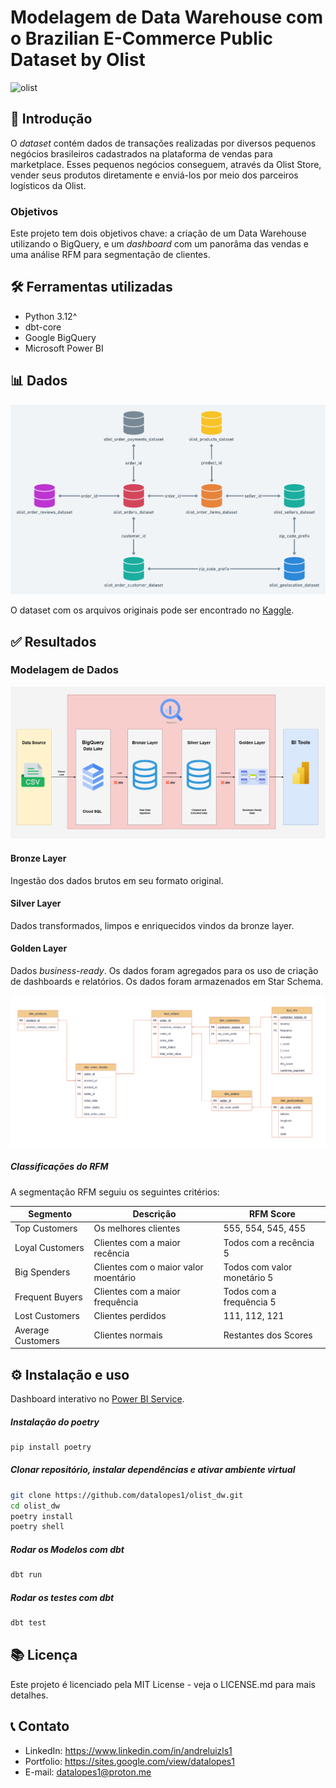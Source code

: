 # Modelagem de Data Warehouse com o Brazilian E-Commerce Public Dataset by Olist
![olist](https://i.imgur.com/EoWCjR8.jpeg)

## 📌 Introdução
O *dataset* contém dados de transações realizadas por diversos pequenos negócios brasileiros cadastrados na plataforma de vendas para marketplace. Esses pequenos negócios conseguem, através da Olist Store, vender seus produtos diretamente e enviá-los por meio dos parceiros logísticos da Olist.

### Objetivos
Este projeto tem dois objetivos chave: a criação de um Data Warehouse utilizando o BigQuery, e um *dashboard* com um panorâma das vendas e uma análise RFM para segmentação de clientes.


## 🛠️ Ferramentas utilizadas
- Python 3.12^
- dbt-core 
- Google BigQuery
- Microsoft Power BI

## 📊 Dados

![erd](docs/img/HRhd2Y0.png)

O dataset com os arquivos originais pode ser encontrado no [Kaggle](https://www.kaggle.com/datasets/olistbr/brazilian-ecommerce).

## ✅ Resultados
### Modelagem de Dados

![arq](docs/img/archi.png)

#### Bronze Layer

Ingestão dos dados brutos em seu formato original. 

#### Silver Layer

Dados transformados, limpos e enriquecidos vindos da bronze layer.

#### Golden Layer

Dados *business-ready*. Os dados foram agregados para os uso de criação de dashboards e relatórios. Os dados foram armazenados em Star Schema.

![golden](docs/img/golden_layer.PNG)

##### Classificações do RFM

A segmentação RFM seguiu os seguintes critérios:

|Segmento|Descrição|RFM Score|
|---|---|---|
|Top Customers|Os melhores clientes|555, 554, 545, 455|
|Loyal Customers|Clientes com a maior recência|Todos com a recência 5|
|Big Spenders|Clientes com o maior valor moentário|Todos com valor monetário 5|
|Frequent Buyers|Clientes com a maior frequência|Todos com a frequência 5|
|Lost Customers|Clientes perdidos|111, 112, 121|
|Average Customers|Clientes normais|Restantes dos Scores|


## ⚙️ Instalação e uso

Dashboard interativo no [Power BI Service](https://app.powerbi.com/view?r=eyJrIjoiMGU5NDQ1ZmEtMzNhOC00OGU3LTk4OTktY2EyY2M3ZGVmMDUxIiwidCI6ImJmOWUzNDgwLTkyM2UtNDNmMS04OTE1LTlmMmY3YjY2NTc0MSJ9).

##### Instalação do poetry

```bash
pip install poetry
```

##### Clonar repositório, instalar dependências e ativar ambiente virtual

```bash
git clone https://github.com/datalopes1/olist_dw.git
cd olist_dw
poetry install
poetry shell
```

##### Rodar os Modelos com dbt

```bash
dbt run
```

##### Rodar os testes com dbt

```bash
dbt test
```
## 📚 Licença
Este projeto é licenciado pela MIT License - veja o LICENSE.md para mais detalhes.

## 📞 Contato
- LinkedIn: https://www.linkedin.com/in/andreluizls1
- Portfolio: https://sites.google.com/view/datalopes1
- E-mail: datalopes1@proton.me
